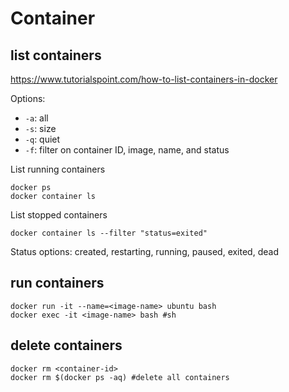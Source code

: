# Container

## list containers
https://www.tutorialspoint.com/how-to-list-containers-in-docker

Options:
- `-a`: all
- `-s`: size
- `-q`: quiet
- `-f`: filter on container ID, image, name, and status

List running containers
```
docker ps
docker container ls
```

List stopped containers
```
docker container ls --filter "status=exited"
```
Status options: created, restarting, running, paused, exited, dead

## run containers
```
docker run -it --name=<image-name> ubuntu bash
docker exec -it <image-name> bash #sh
```

## delete containers
```
docker rm <container-id>
docker rm $(docker ps -aq) #delete all containers
```

